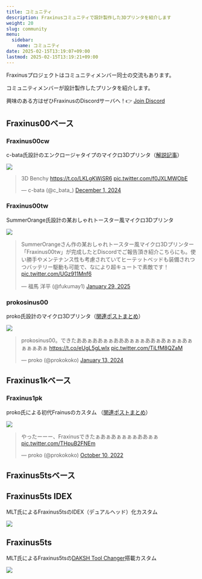 ```yaml
---
title: コミュニティ
description: Fraxinusコミュニティで設計製作した3Dプリンタを紹介します
weight: 20
slug: community
menu:
  sidebar:
    name: コミュニティ
date: 2025-02-15T13:19:07+09:00
lastmod: 2025-02-15T13:19:21+09:00
---
```


Fraxinusプロジェクトはコミュニティメンバー同士の交流もあります。

コミュニティメンバーが設計製作したプリンタを紹介します。

興味のある方はぜひFraxinusのDiscordサーバへ！👉 [Join Discord](/discord)

## Fraxinus00ベース

### Fraxinus00cw

c-bata氏設計のエンクロージャタイプのマイクロ3Dプリンタ（[解説記事](https://nwpct1.hatenablog.com/entry/fraxinus-00cw)）

![](/images/Fraxinus00cw.jpg)

<blockquote class="twitter-tweet"><p lang="en" dir="ltr">3D Benchy <a href="https://t.co/LKLgKWjSR6">https://t.co/LKLgKWjSR6</a> <a href="https://t.co/f0JXLMWObE">pic.twitter.com/f0JXLMWObE</a></p>&mdash; c-bata (@c_bata_) <a href="https://twitter.com/c_bata_/status/1863165974926786595?ref_src=twsrc%5Etfw">December 1, 2024</a></blockquote> <script async src="https://platform.twitter.com/widgets.js" charset="utf-8"></script>

### Fraxinus00tw

SummerOrange氏設計の某おしゃれトースター風マイクロ3Dプリンタ

![](/images/Fraxinus00tw.png)

<blockquote class="twitter-tweet"><p lang="ja" dir="ltr">SummerOrangeさん作の某おしゃれトースター風マイクロ3Dプリンター「Fraxinus00tw」が完成したとDiscordでご報告頂き紹介こちらにも。使い勝手やメンテナンス性も考慮されていてヒーテットベッドも装備されつつバッテリー駆動も可能で、なにより超キュートで素敵です！ <a href="https://t.co/UGz911Mnf6">pic.twitter.com/UGz911Mnf6</a></p>&mdash; 福馬 洋平 (@fukumay1) <a href="https://twitter.com/fukumay1/status/1884396047113543918?ref_src=twsrc%5Etfw">January 29, 2025</a></blockquote> <script async src="https://platform.twitter.com/widgets.js" charset="utf-8"></script>

### prokosinus00

proko氏設計のマイクロ3Dプリンタ（[関連ポストまとめ](https://posfie.com/@prokokoko/p/vPiPrfI)）

![](/images/prokosinus00.jpg)

<blockquote class="twitter-tweet"><p lang="ja" dir="ltr">prokosinus00。できたああぁああぁぁあああぁぁぁああぁあぁぁぁあぁぁぁぁあぁ <a href="https://t.co/eUgL5gLwIx">https://t.co/eUgL5gLwIx</a> <a href="https://t.co/TiLfM8QZaM">pic.twitter.com/TiLfM8QZaM</a></p>&mdash; proko (@prokokoko) <a href="https://twitter.com/prokokoko/status/1746146982048198814?ref_src=twsrc%5Etfw">January 13, 2024</a></blockquote> <script async src="https://platform.twitter.com/widgets.js" charset="utf-8"></script>

## Fraxinus1kベース

### Fraxinus1pk

proko氏による初代Frainusのカスタム （[関連ポストまとめ](https://posfie.com/@prokokoko/p/RPSImke)）

![](/images/Fraxinus1pk.jpg)

<blockquote class="twitter-tweet" data-conversation="none"><p lang="ja" dir="ltr">やったーーー、Fraxinusできたぁあぁあぁぁぁぁああぁぁ <a href="https://t.co/THpuB2FNEm">pic.twitter.com/THpuB2FNEm</a></p>&mdash; proko (@prokokoko) <a href="https://twitter.com/prokokoko/status/1579350656150032385?ref_src=twsrc%5Etfw">October 10, 2022</a></blockquote> <script async src="https://platform.twitter.com/widgets.js" charset="utf-8"></script>

## Fraxinus5tsベース

## Fraxinus5ts IDEX

MLT氏によるFraxinus5tsのIDEX（デュアルヘッド）化カスタム

![](/images/Fraxinus5ts_IDEX.jpg)

## Fraxinus5ts

MLT氏によるFraxinus5tsの[DAKSH Tool Changer](https://github.com/ankurv2k6/daksh-toolchanger-v2)搭載カスタム

![](/images/Fraxinus5ts_DAKSH_tool_changer.jpg)
